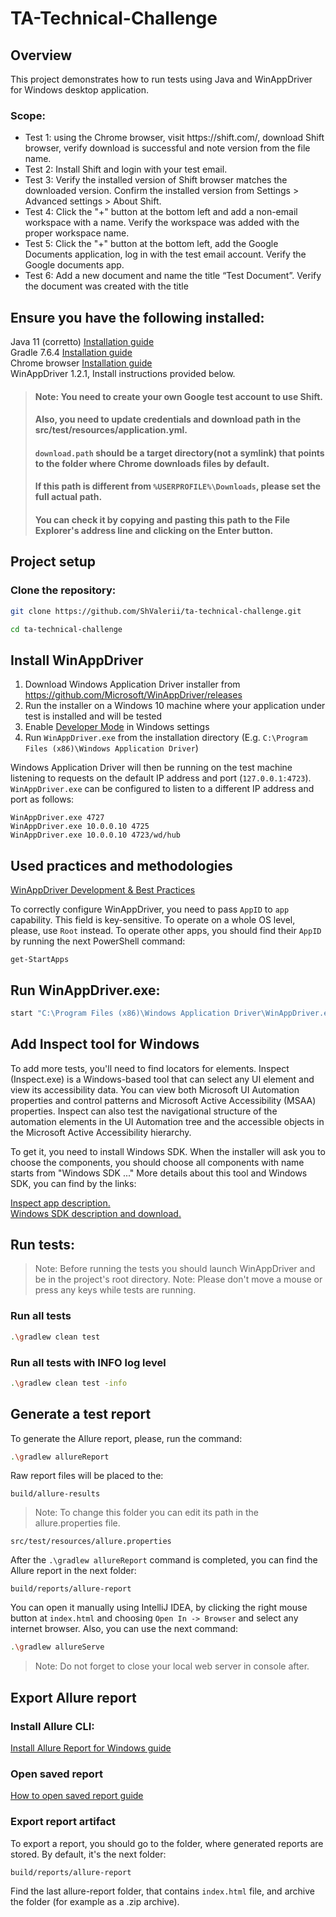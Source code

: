 # TA-Technical-Challenge
## Overview
This project demonstrates how to run tests using Java and WinAppDriver for Windows desktop application.
### Scope:
<ul>
<li>Test 1: using the Chrome browser, visit https://shift.com/, download Shift browser,
verify download is successful and note version from the file name.</li>
<li>Test 2: Install Shift and login with your test email.</li>
<li>Test 3: Verify the installed version of Shift browser matches the downloaded
version. Confirm the installed version from Settings > Advanced settings > About
Shift.</li>
<li>Test 4: Click the "+" button at the bottom left and add a non-email workspace with a
name. Verify the workspace was added with the proper workspace name.</li>
<li>Test 5: Click the "+" button at the bottom left, add the Google Documents
application, log in with the test email account. Verify the Google documents app.</li>
<li>Test 6: Add a new document and name the title “Test Document”. Verify the
document was created with the title</li>
</ul>

## Ensure you have the following installed:
Java 11 (corretto) [Installation guide](https://docs.aws.amazon.com/corretto/latest/corretto-11-ug/windows-install.html) <br>
Gradle 7.6.4 [Installation guide](https://gradle.org/install/) <br>
Chrome  browser [Installation guide](https://www.google.com/intl/en_ca/chrome/dr/download/) <br>
WinAppDriver 1.2.1, Install instructions provided below. <br>


> #### Note: You need to create your own Google test account to use Shift.
> #### Also, you need to update credentials and download path in the src/test/resources/application.yml.
> #### `download.path` should be a target directory(not a symlink) that points to the folder where Chrome downloads files by default.
> #### If this path is different from `%USERPROFILE%\Downloads`, please set the full actual path. 
> #### You can check it by copying and pasting this path to the File Explorer's address line and clicking on the Enter button.

## Project setup
### Clone the repository:
```bash
git clone https://github.com/ShValerii/ta-technical-challenge.git
```
```bash
cd ta-technical-challenge
```

## Install WinAppDriver
1. Download Windows Application Driver installer from <https://github.com/Microsoft/WinAppDriver/releases>
2. Run the installer on a Windows 10 machine where your application under test is installed and will be tested
3. Enable [Developer Mode](https://docs.microsoft.com/en-us/windows/uwp/get-started/enable-your-device-for-development) in Windows settings
4. Run `WinAppDriver.exe` from the installation directory (E.g. `C:\Program Files (x86)\Windows Application Driver`)

Windows Application Driver will then be running on the test machine listening to requests on the default IP address and port (`127.0.0.1:4723`).
`WinAppDriver.exe` can be configured to listen to a different IP address and port as follows:

```
WinAppDriver.exe 4727
WinAppDriver.exe 10.0.0.10 4725
WinAppDriver.exe 10.0.0.10 4723/wd/hub
```

## Used practices and methodologies
[WinAppDriver Development & Best Practices](https://github.com/microsoft/WinAppDriver/blob/master/Docs/FAQ.md#general-development--best-practices)

To correctly configure WinAppDriver, you need to pass `AppID` to `app` capability. This field is key-sensitive.
To operate on a whole OS level, please, use `Root` instead. To operate other apps, you should find their `AppID` by running the next PowerShell command:
~~~shell
get-StartApps
~~~

## Run WinAppDriver.exe:
```bash
start "C:\Program Files (x86)\Windows Application Driver\WinAppDriver.exe"
```

## Add Inspect tool for Windows
To add more tests, you'll need to find locators for elements.
Inspect (Inspect.exe) is a Windows-based tool that can select any UI element and view its accessibility data.
You can view both Microsoft UI Automation properties and control patterns and Microsoft Active Accessibility (MSAA) properties.
Inspect can also test the navigational structure of the automation elements in the UI Automation tree and the accessible objects in the Microsoft Active Accessibility hierarchy.

To get it, you need to install Windows SDK.
When the installer will ask you to choose the components, you should choose all components with name starts from "Windows SDK ..."
More details about this tool and Windows SDK, you can find by the links:

[Inspect app description.](https://learn.microsoft.com/en-us/windows/win32/winauto/inspect-objects) <br>
[Windows SDK description and download.](https://developer.microsoft.com/en-us/windows/downloads/windows-sdk/)

## Run tests:

> Note: Before running the tests you should launch WinAppDriver and be in the project's root directory.
> Note: Please don't move a mouse or press any keys while tests are running.
### Run all tests
```bash
.\gradlew clean test
```
### Run all tests with INFO log level
```bash
.\gradlew clean test -info
```
## Generate a test report
To generate the Allure report, please, run the command:
```bash
.\gradlew allureReport
```
Raw report files will be placed to the:
```
build/allure-results
```
> Note: To change this folder you can edit its path in the allure.properties file.

```
src/test/resources/allure.properties
```

After the `.\gradlew allureReport` command is completed, you can find the Allure report in the next folder:
```
build/reports/allure-report
```
You can open it manually using IntelliJ IDEA, by clicking the right mouse button at `index.html` and choosing `Open In -> Browser` and select any internet browser.
Also, you can use the next command:
```bash
.\gradlew allureServe
```
> Note: Do not forget to close your local web server in console after.

## Export Allure report
### Install Allure CLI:
[Install Allure Report for Windows guide](https://allurereport.org/docs/install-for-windows/)

### Open saved report
[How to open saved report guide](https://allurereport.org/docs/gettingstarted-view-report/)

### Export report artifact
To export a report, you should go to the folder, where generated reports are stored.
By default, it's the next folder:
```
build/reports/allure-report
```
Find the last allure-report folder, that contains `index.html` file, and archive the folder (for example as a .zip archive).



